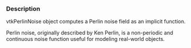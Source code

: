 ### Description

vtkPerlinNoise object computes a Perlin noise field as an implicit function. 

Perlin noise, originally described by Ken Perlin, is a non-periodic and continuous noise function useful for modeling real-world objects.
